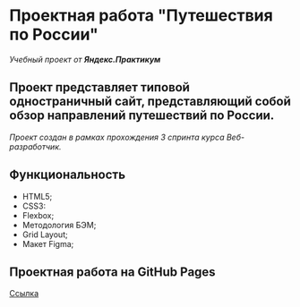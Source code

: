# Проектная работа "Путешествия по России" #
*Учебный проект от __Яндекс.Практикум__*
## Проект представляет типовой одностраничный сайт, представляющий собой обзор направлений путешествий по России. ##
*Проект создан в рамках прохождения 3 спринта курса Веб-разработчик.*

## Функциональность ##
* HTML5;
* CSS3:
* Flexbox;
* Методология БЭМ;
* Grid Layout;
* Макет Figma;

## Проектная работа на GitHub Pages ##
[Ссылка](https://anaki96.github.io/russian-travel/)

